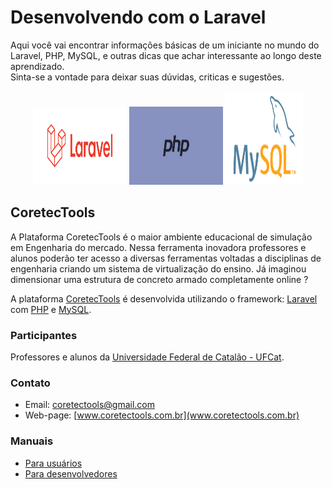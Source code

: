 # Desenvolvendo com o Laravel
 Aqui você vai encontrar informações básicas de um iniciante no mundo do Laravel, PHP, MySQL, e outras dicas que achar interessante ao longo deste aprendizado.  
 Sinta-se a vontade para deixar suas dúvidas, criticas e sugestões.

<p align="center"><img src="/images/laravel.png" width="150" height="125"> <img src="/images/php.jpg" width="150" height="125">  <img src="/images/mysql.jpg" width="125" height="150"></p>

## CoretecTools

A Plataforma CoretecTools é o maior ambiente educacional de simulação em Engenharia do mercado. Nessa ferramenta inovadora professores e alunos poderão ter acesso a diversas ferramentas voltadas a disciplinas de engenharia criando um sistema de virtualização do ensino. Já imaginou dimensionar uma estrutura de concreto armado completamente online ?

A plataforma [CoretecTools](http:\\www.coretectools.com.br) é desenvolvida utilizando o framework: [Laravel](http:\\www.laravel.com) com [PHP](https://www.php.net/) e [MySQL](https://www.mysql.com/).


### Participantes

Professores e alunos da [Universidade Federal de Catalão - UFCat](http://catalao.ufg.br/).

### Contato

* Email: [coretectools@gmail.com](mailto:coretectools@gmail.com)
* Web-page: [www.coretectools.com.br](www.coretectools.com.br)


### Manuais

* [Para usuários](/doc/usuarios.md)
* [Para desenvolvedores](/doc/developer.md)